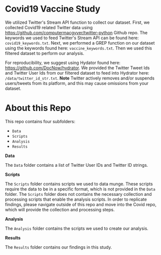 # Covid19 Vaccine Study

We utilized Twitter's Stream API function to collect our dataset. First, we collected Covid19 related Twitter data using https://github.com/computermacgyver/twitter-python Github repo. The keywords we used to feed Twitter's Stream API can be found here: `covid19_keywords.txt`. Next, we performed a GREP function on our dataset using the keywords found here: `vaccine_keywords.txt`. Then we used this filtered dataset to perform our analysis.

For reproducibility, we suggest using Hydator found here: https://github.com/DocNow/hydrator. We provided the Twitter Tweet Ids and Twitter User Ids from our filtered dataset to feed into Hydrator here: `/data/twitter_id_str.txt`. **Note** Twitter actively removes and/or suspends users/tweets from its platform, and this may cause omissions from your dataset.



# About this Repo

This repo contains four subfolders:
- `Data`
- `Scripts`
- `Analysis`
- `Results`

**Data**

The `Data` folder contains a list of Twitter User IDs and Twitter ID strings.

**Scripts**

The `Scripts` folder contains scripts we used to data munge. These scripts require the data to be in a specific format, which is not provided in the `Data` folder. The `Scripts` folder does not contains the necessary collection and processing scripts that enable the analysis scripts. In order to replicate findings, please navigate outside of this repo and move into the Covid repo, which will provide the collection and processing steps.

**Analysis**

The `Analysis` folder contains the scripts we used to create our analysis.


**Results**

The `Results` folder contains our findings in this study.
